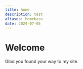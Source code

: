 ```yaml
---
title: home
description: test
aliases: homebase
date: 2024-07-05
---
```


# Welcome

Glad you found your way to my site.